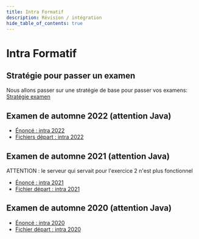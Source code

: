 ```yaml
---
title: Intra Formatif
description: Révision / intégration
hide_table_of_contents: true
---
```


# Intra Formatif

## Stratégie pour passer un examen

Nous allons passer sur une stratégie de base pour passer vos examens: [Stratégie examen](revision)

## Examen de automne 2022 (attention Java)

- [Énoncé : intra 2022](@site/static/file/intra2022/ExamenA22.docx)
- [Fichiers départ : intra 2022](@site/static/file/intra2022/ExamenA22.zip)

## Examen de automne 2021 (attention Java)

ATTENTION : le serveur qui servait pour l'exercice 2 n'est plus fonctionnel

- [Énoncé : intra 2021](@site/static/file/intra2021/ExamenA21.docx)
- [Fichier départ : intra 2021](@site/static/file/intra2021/ExamenA21.zip)

## Examen de automne 2020 (attention Java)

- [Énoncé : intra 2020](@site/static/file/intra2020/ExamenA20.docx)
- [Fichier départ : intra 2020](@site/static/file/intra2020/ExamenA20.zip)
